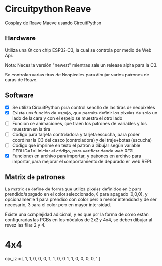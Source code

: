 # Circuitpython Reave

Cosplay de Reave Maeve usando CircuitPython

## Hardware

Utiliza una Qt con chip ESP32-C3, la cual se controla por medio de Web Api.

Nota: Necesita versión "newest" mientras sale un release alpha para la C3.

Se controlan varias tiras de Neopixeles para dibujar varios patrones de caras de Reave.

## Software

- [x] Se utiliza CircuitPython para control sencillo de las tiras de neopixeles
- [x] Existe una función de espejo, que permite definir los pixeles de solo un lado de la cara y con el espejo se muestra el otro lado
- [ ] Funcion de animaciones, que traen los patrones de variables y los muestran en la tira
- [ ] Código para tarjeta controladora y tarjeta escucha, para poder coordinar la C3 del casco (controladora) y del traje+botas (escucha)
- [ ] Código que imprime en texto el patrón a dibujar según variable DEBUG=1 al iniciar el código, para verificar desde web REPL
- [x] Funciones en archivo para importar, y patrones en archivo para importar, para mejorar el comportamiento de depurado en web REPL

## Matrix de patrones

La matrix se define de forma que utiliza pixeles definidos en 2 para prendido/apagado en el color seleccionado, 0 para apagado (0,0,0), y opcionalmente 1 para prendido con color pero a menor intensidad y de ser necesario, 3 para el color pero en mayor intensidad.

Existe una complejidad adicional, y es que por la forma de como están configuradas las PCBs en los módulos de 2x2 y 4x4, se deben dibujar al revez las filas 2 y 4.

# 4x4
ojo_iz = [ 1, 1, 0, 0,
           0, 1, 1, 0,
           0, 1, 1, 0,
           0, 0, 0, 1 ]
